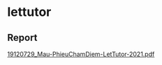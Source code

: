 # lettutor

## Report
[19120729_Mau-PhieuChamDiem-LetTutor-2021.pdf](19120729_Mau-PhieuChamDiem-LetTutor-2021.pdf)
